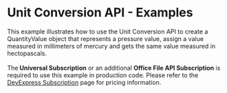 # Unit Conversion API - Examples


<p>This example illustrates how to use the Unit Conversion API to create a QuantityValue object that represents a pressure value, assign a value measured in millimeters of mercury and gets the same value measured in hectopascals.<br><br>The<strong> Universal Subscription</strong> or an additional <strong>Office File API Subscription</strong> is required to use this example in production code. Please refer to the <a href="https://www.devexpress.com/Buy/NET/">DevExpress Subscription</a> page for pricing information.</p>
